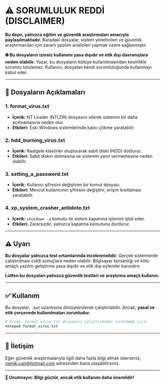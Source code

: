 # ⚠️ SORUMLULUK REDDİ (DISCLAIMER)

**Bu depo, yalnızca eğitim ve güvenlik araştırmaları amacıyla paylaşılmaktadır.** Buradaki dosyalar, sistem yöneticileri ve güvenlik araştırmacıları için zararlı yazılım analizleri yapmak üzere sağlanmıştır.

**⛔ Bu dosyaların izinsiz kullanımı yasa dışıdır ve etik dışı davranışlara neden olabilir.** Yazar, bu dosyaların kötüye kullanılmasından kesinlikle sorumlu tutulamaz. Kullanıcı, dosyaları kendi sorumluluğunda kullanmayı kabul eder.

---

## 🔧 Dosyaların Açıklamaları

### **1. format_virus.txt**
- **İçerik:** NT Loader (NTLDR) dosyasını silerek sistemin bir daha açılmamasına neden olur.
- **Etkileri:** Eski Windows sistemlerinde kalıcı çökme yaratabilir.

### **2. hdd_burning_virus.txt**
- **İçerik:** Rastgele klasörler oluşturarak sabit diski (HDD) doldurur.
- **Etkileri:** Sabit diskin dolmasına ve sistemin yanıt vermemesine neden olabilir.

### **3. setting_a_password.txt**
- **İçerik:** Kullanıcı şifresini değiştiren bir komut dosyası.
- **Etkileri:** Mevcut kullanıcının şifresini değiştirir, erişim kısıtlaması yaratabilir.

### **4. xp_system_crasher_antidote.txt**
- **İçerik:** `shutdown -a` komutu ile sistem kapanma işlemini iptal eder.
- **Etkileri:** Zararsızdır, yalnızca kapatma komutunu durdurur.

---

## ⚠️ Uyarı

**Bu dosyalar yalnızca test ortamlarında incelenmelidir.** Gerçek sistemlerde çalıştırılması ciddi sonuçlara neden olabilir. Bilgisayar korsanlığı ve kötü amaçlı yazılım geliştirme yasa dışıdır ve etik dışı eylemler barındırır.

**Lütfen bu dosyaları yalnızca güvenlik testleri ve araştırma amaçlı kullanın.**

---

## ✅ Kullanım
Bu dosyalar, `.bat` uzantısına dönüştürülerek çalıştırılabilir. Ancak, **yasal ve etik çerçevede kullanılmaları zorunludur.**

```sh
# Örnek: format_virus.txt dosyasını çalıştırmadan incelemek için:
notepad format_virus.txt
```

---

## 🔗 İletişim
Eğer güvenlik araştırmalarıyla ilgili daha fazla bilgi almak isterseniz, [namik.can@hotmail.com](mailto:namik.can@hotmail.com) adresinden bana ulaşabilirsiniz.

---

**📢 Unutmayın: Bilgi güçtür, ancak etik kullanım daha önemlidir!**

